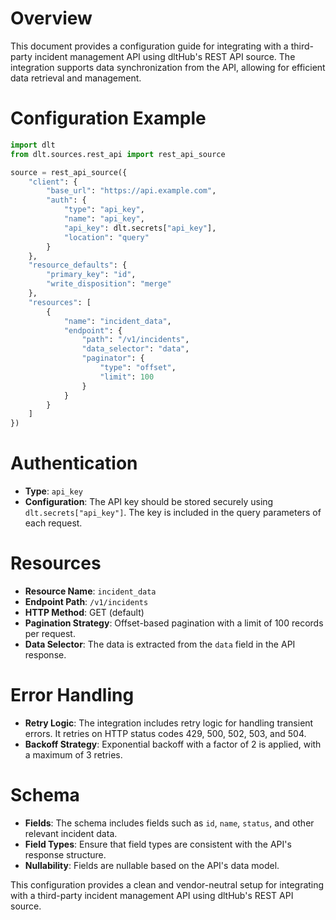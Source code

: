# Overview

This document provides a configuration guide for integrating with a third-party incident management API using dltHub's REST API source. The integration supports data synchronization from the API, allowing for efficient data retrieval and management.

# Configuration Example

```python
import dlt
from dlt.sources.rest_api import rest_api_source

source = rest_api_source({
    "client": {
        "base_url": "https://api.example.com",
        "auth": {
            "type": "api_key",
            "name": "api_key",
            "api_key": dlt.secrets["api_key"],
            "location": "query"
        }
    },
    "resource_defaults": {
        "primary_key": "id",
        "write_disposition": "merge"
    },
    "resources": [
        {
            "name": "incident_data",
            "endpoint": {
                "path": "/v1/incidents",
                "data_selector": "data",
                "paginator": {
                    "type": "offset",
                    "limit": 100
                }
            }
        }
    ]
})
```

# Authentication

- **Type**: `api_key`
- **Configuration**: The API key should be stored securely using `dlt.secrets["api_key"]`. The key is included in the query parameters of each request.

# Resources

- **Resource Name**: `incident_data`
- **Endpoint Path**: `/v1/incidents`
- **HTTP Method**: GET (default)
- **Pagination Strategy**: Offset-based pagination with a limit of 100 records per request.
- **Data Selector**: The data is extracted from the `data` field in the API response.

# Error Handling

- **Retry Logic**: The integration includes retry logic for handling transient errors. It retries on HTTP status codes 429, 500, 502, 503, and 504.
- **Backoff Strategy**: Exponential backoff with a factor of 2 is applied, with a maximum of 3 retries.

# Schema

- **Fields**: The schema includes fields such as `id`, `name`, `status`, and other relevant incident data.
- **Field Types**: Ensure that field types are consistent with the API's response structure.
- **Nullability**: Fields are nullable based on the API's data model.

This configuration provides a clean and vendor-neutral setup for integrating with a third-party incident management API using dltHub's REST API source.